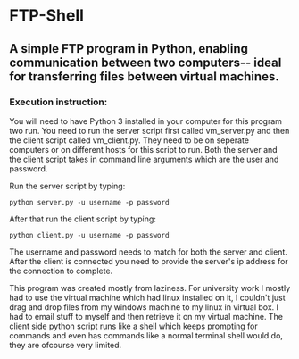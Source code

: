 # FTP-Shell
## A simple FTP program in Python, enabling communication between two computers-- ideal for transferring files between virtual machines.

### Execution instruction:

You will need to have Python 3 installed in your computer for this program two run. You need to run the server script first called vm_server.py and then the client script called vm_client.py. They need to be on seperate computers or on different hosts for this script to run. Both the server and the client script takes in command line arguments which are the user and password.

Run the server script by typing: 

    python server.py -u username -p password

After that run the client script by typing:
    
    python client.py -u username -p password

The username and password needs to match for both the server and client. After the client is connected you need to provide the server's ip address for the connection to complete.

This program was created mostly from laziness. For university work I mostly had to use the virtual machine which had linux installed on it, I couldn't just drag and drop files from my windows machine to my linux in virtual box. I had to email stuff to myself and then retrieve it on my virtual machine. The client side python script runs like a shell which keeps prompting for commands and even has commands like a normal terminal shell would do, they are ofcourse very limited.
